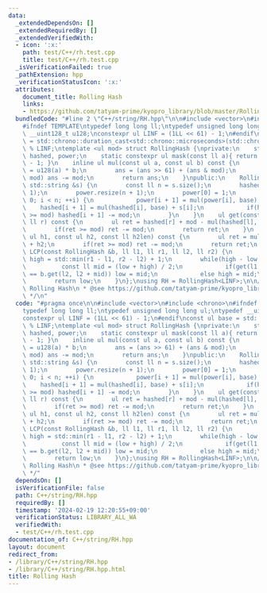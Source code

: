 ```yaml
---
data:
  _extendedDependsOn: []
  _extendedRequiredBy: []
  _extendedVerifiedWith:
  - icon: ':x:'
    path: test/C++/rh.test.cpp
    title: test/C++/rh.test.cpp
  _isVerificationFailed: true
  _pathExtension: hpp
  _verificationStatusIcon: ':x:'
  attributes:
    document_title: Rolling Hash
    links:
    - https://github.com/tatyam-prime/kyopro_library/blob/master/RollingHash.cpp
  bundledCode: "#line 2 \"C++/string/RH.hpp\"\n\n#include <vector>\n#include <chrono>\n\
    #ifndef TEMPLATE\ntypedef long long ll;\ntypedef unsigned long long ul;\ntypedef\
    \ __uint128_t u128;\nconstexpr ul LINF = (1LL << 61) - 1;\n#endif\nconst ul base\
    \ = std::chrono::duration_cast<std::chrono::microseconds>(std::chrono::system_clock::now().time_since_epoch()).count()\
    \ % LINF;\ntemplate <ul mod> struct RollingHash {\nprivate:\n    std::vector<ul>\
    \ hashed, power;\n    static constexpr ul mask(const ll a){ return (1ULL << a)\
    \ - 1; }\n    inline ul mul(const ul a, const ul b) const {\n        u128 ans\
    \ = u128(a) * b;\n        ans = (ans >> 61) + (ans & mod);\n        if(ans >=\
    \ mod) ans -= mod;\n        return ans;\n    }\npublic:\n    RollingHash(const\
    \ std::string &s) {\n        const ll n = s.size();\n        hashed.resize(n +\
    \ 1);\n        power.resize(n + 1);\n        power[0] = 1;\n        for(ll i =\
    \ 0; i < n; ++i) {\n            power[i + 1] = mul(power[i], base);\n        \
    \    hashed[i + 1] = mul(hashed[i], base) + s[i];\n            if(hashed[i + 1]\
    \ >= mod) hashed[i + 1] -= mod;\n        }\n    }\n    ul get(const ll l, const\
    \ ll r) const {\n        ul ret = hashed[r] + mod - mul(hashed[l], power[r - l]);\n\
    \        if(ret >= mod) ret -= mod;\n        return ret;\n    }\n    ul connect(const\
    \ ul h1, const ul h2, const ll h2len) const {\n        ul ret = mul(h1, power[h2len])\
    \ + h2;\n        if(ret >= mod) ret -= mod;\n        return ret;\n    }\n    ll\
    \ LCP(const RollingHash &b, ll l1, ll r1, ll l2, ll r2) {\n        ll low = -1,\
    \ high = std::min(r1 - l1, r2 - l2) + 1;\n        while(high - low > 1) {\n  \
    \          const ll mid = (low + high) / 2;\n            if(get(l1, l1 + mid)\
    \ == b.get(l2, l2 + mid)) low = mid;\n            else high = mid;\n        }\n\
    \        return low;\n    }\n};\nusing RH = RollingHash<LINF>;\n\n/**\n * @brief\
    \ Rolling Hash\n * @see https://github.com/tatyam-prime/kyopro_library/blob/master/RollingHash.cpp\n\
    \ */\n"
  code: "#pragma once\n\n#include <vector>\n#include <chrono>\n#ifndef TEMPLATE\n\
    typedef long long ll;\ntypedef unsigned long long ul;\ntypedef __uint128_t u128;\n\
    constexpr ul LINF = (1LL << 61) - 1;\n#endif\nconst ul base = std::chrono::duration_cast<std::chrono::microseconds>(std::chrono::system_clock::now().time_since_epoch()).count()\
    \ % LINF;\ntemplate <ul mod> struct RollingHash {\nprivate:\n    std::vector<ul>\
    \ hashed, power;\n    static constexpr ul mask(const ll a){ return (1ULL << a)\
    \ - 1; }\n    inline ul mul(const ul a, const ul b) const {\n        u128 ans\
    \ = u128(a) * b;\n        ans = (ans >> 61) + (ans & mod);\n        if(ans >=\
    \ mod) ans -= mod;\n        return ans;\n    }\npublic:\n    RollingHash(const\
    \ std::string &s) {\n        const ll n = s.size();\n        hashed.resize(n +\
    \ 1);\n        power.resize(n + 1);\n        power[0] = 1;\n        for(ll i =\
    \ 0; i < n; ++i) {\n            power[i + 1] = mul(power[i], base);\n        \
    \    hashed[i + 1] = mul(hashed[i], base) + s[i];\n            if(hashed[i + 1]\
    \ >= mod) hashed[i + 1] -= mod;\n        }\n    }\n    ul get(const ll l, const\
    \ ll r) const {\n        ul ret = hashed[r] + mod - mul(hashed[l], power[r - l]);\n\
    \        if(ret >= mod) ret -= mod;\n        return ret;\n    }\n    ul connect(const\
    \ ul h1, const ul h2, const ll h2len) const {\n        ul ret = mul(h1, power[h2len])\
    \ + h2;\n        if(ret >= mod) ret -= mod;\n        return ret;\n    }\n    ll\
    \ LCP(const RollingHash &b, ll l1, ll r1, ll l2, ll r2) {\n        ll low = -1,\
    \ high = std::min(r1 - l1, r2 - l2) + 1;\n        while(high - low > 1) {\n  \
    \          const ll mid = (low + high) / 2;\n            if(get(l1, l1 + mid)\
    \ == b.get(l2, l2 + mid)) low = mid;\n            else high = mid;\n        }\n\
    \        return low;\n    }\n};\nusing RH = RollingHash<LINF>;\n\n/**\n * @brief\
    \ Rolling Hash\n * @see https://github.com/tatyam-prime/kyopro_library/blob/master/RollingHash.cpp\n\
    \ */"
  dependsOn: []
  isVerificationFile: false
  path: C++/string/RH.hpp
  requiredBy: []
  timestamp: '2024-02-19 12:20:55+09:00'
  verificationStatus: LIBRARY_ALL_WA
  verifiedWith:
  - test/C++/rh.test.cpp
documentation_of: C++/string/RH.hpp
layout: document
redirect_from:
- /library/C++/string/RH.hpp
- /library/C++/string/RH.hpp.html
title: Rolling Hash
---
```

